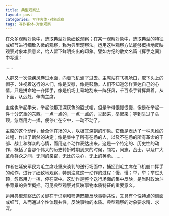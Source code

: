```yaml
---
title: 典型观察法
layout: post
categories: 写作客体-对象观察
tags: 写作客体-对象观察
---
```


在众多观察对象中，选取典型对象细致观察；在某一观察对象中，选取典型的特征或细节进行细致入微的观察，称为典型观察法。运用这种观察方法能够概括地反映观察对象本质意义，给人留下鲜明突出的印象。譬如方纪的散文名篇《挥手之间》中写道：

……

人群又一次像疾风卷过水面，向着飞机涌了过去。主席站在飞机舱口，取下头上的帽子，注视着送行的人们，像是安慰，像是鼓励。人们不知道怎样表达自己的心情，只是拼命地一齐挥手，像是机场上蓦地刮来一阵狂风，千百条手臂挥舞着，从下面，从远处，伸向主席。

主席也举起手来，举起他那顶深灰色的盔式帽，但是举得很慢很慢，像是在举起一件十分沉重的东西。一点一点的，一点一点的，举起来，举起来；等到举过了头顶，忽然用力一挥，便停止在空中，一动不动了。

主席的这个动作，给全体在场的人，以极其深刻的印象。它像是表达了一种思维的过程，作出了断然的决定；像是集中了所有在场的人，以及不在场的所有革命的干部、战士和群众的心情，而用这个动作表达出来。这是一个特定的、历史性的动作，概括了当那个伟大的历史转折时期到来的时候，领袖，同志，战士，以及广大革命群众之间，无间的亲密，无比的决心，无上的英勇。……

作者在延安军民为毛主席赴重庆谈判的送行场面中，捕捉到毛主席在飞机舱口挥手的动作，进行了细致地观察，特别注意这一动作的过程：慢，慢；举，举；举过头顶，忽然用力一挥，停在空中。这动作是整个送行场面的集中反映，是当时政治斗争背景的典型概括。可见典型观察对反映事物本质特征的重要意义。

运用典型观察法的关键在于识别和筛选既能反映事物共性，又具有个性特点的侧面或细节，从而通过个性体现共性，反映事物的本质。典型观察的对象要求精、求深。 